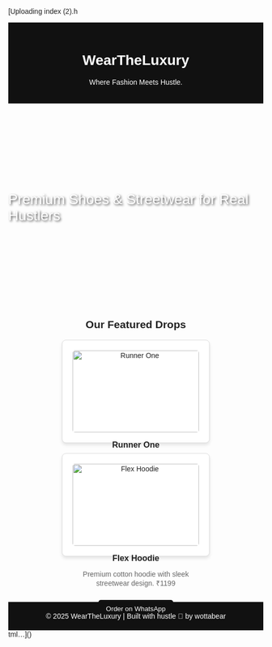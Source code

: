 [Uploading index (2).h
<!DOCTYPE html>
<html lang="en">
<head>
  <meta charset="UTF-8" />
  <meta name="viewport" content="width=device-width, initial-scale=1.0"/>
  <title>WearTheLuxury</title>
  <style>
    body {
      margin: 0;
      font-family: Arial, sans-serif;
      background-color: #fdfdfd;
      color: #222;
    }
    header {
      background-color: #111;
      color: #fff;
      padding: 20px;
      text-align: center;
    }
    .hero {
      background: url('https://images.unsplash.com/photo-1618354691373-cd00740659a1?auto=format&fit=crop&w=1500&q=80') center center/cover no-repeat;
      height: 300px;
      display: flex;
      align-items: center;
      justify-content: center;
      color: white;
      font-size: 2em;
      text-shadow: 2px 2px 4px rgba(0,0,0,0.7);
    }
    .content {
      padding: 40px 20px;
      text-align: center;
    }
    .products {
      display: flex;
      justify-content: center;
      gap: 20px;
      flex-wrap: wrap;
    }
    .product {
      background: white;
      border: 1px solid #ddd;
      border-radius: 8px;
      box-shadow: 0 4px 6px rgba(0,0,0,0.1);
      width: 250px;
      padding: 20px;
    }
    .product img {
      width: 100%;
      border-radius: 5px;
    }
    .product h3 {
      margin: 15px 0 5px;
    }
    .product p {
      color: #666;
      font-size: 14px;
    }
    .product button {
      margin-top: 10px;
      padding: 10px 15px;
      background: #111;
      color: white;
      border: none;
      border-radius: 5px;
      cursor: pointer;
    }
    footer {
      background: #111;
      color: white;
      text-align: center;
      padding: 20px;
      margin-top: 50px;
    }
  </style>
</head>
<body>
  <header>
    <h1>WearTheLuxury</h1>
    <p>Where Fashion Meets Hustle.</p>
  </header>
  <div class="hero">
    Premium Shoes & Streetwear for Real Hustlers
  </div>
  <div class="content">
    <h2>Our Featured Drops</h2>
    <div class="products">
      <div class="product">
        <img src="https://images.unsplash.com/photo-1584467735871-bfb5b1c5223d?auto=format&fit=crop&w=800&q=80" alt="Runner One">
        <h3>Runner One</h3>
        <p>Lightweight sneakers perfect for hustle and comfort. ₹999</p>
        <button>Order on WhatsApp</button>
      </div>
      <div class="product">
        <img src="https://images.unsplash.com/photo-1584466991124-74f944c52d80?auto=format&fit=crop&w=800&q=80" alt="Flex Hoodie">
        <h3>Flex Hoodie</h3>
        <p>Premium cotton hoodie with sleek streetwear design. ₹1199</p>
        <button>Order on WhatsApp</button>
      </div>
    </div>
  </div>
  <footer>
    &copy; 2025 WearTheLuxury | Built with hustle 🐐 by wottabear
  </footer>
</body>
</html>
tml…]()
